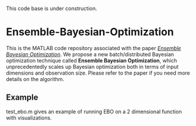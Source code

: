 This code base is under construction.
# Ensemble-Bayesian-Optimization
This is the MATLAB code repository associated with the paper [_Ensemble Bayesian Optimization_](https://arxiv.org/pdf/1706.01445.pdf). We propose a new batch/distributed Bayesian optimization technique called **Ensemble Bayesian Optimization**, which unprecedentedly scales up Bayesian optimization both in terms of input dimensions and observation size. Please refer to the paper if you need more details on the algorithm.

## Example
test_ebo.m gives an example of running EBO on a 2 dimensional function with visualizations. 
